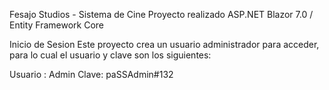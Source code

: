 Fesajo Studios - Sistema de Cine
Proyecto realizado ASP.NET Blazor 7.0 / Entity Framework Core 


Inicio de Sesion
Este proyecto crea un usuario administrador para acceder, para lo cual el usuario y clave son los siguientes:

Usuario : Admin
Clave: paSSAdmin#132
